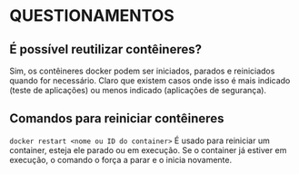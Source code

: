 # QUESTIONAMENTOS

## É possível reutilizar contêineres?
Sim, os contêineres docker podem ser iniciados, parados e reiniciados quando for necessário. Claro que existem casos onde isso é mais indicado (teste de aplicações) ou menos indicado (aplicações de segurança).

## Comandos para reiniciar contêineres

`docker restart <nome ou ID do container>` É usado para reiniciar um container, esteja ele parado ou em execução. Se o container já estiver em execução, o comando o força a parar e o inicia novamente. 

